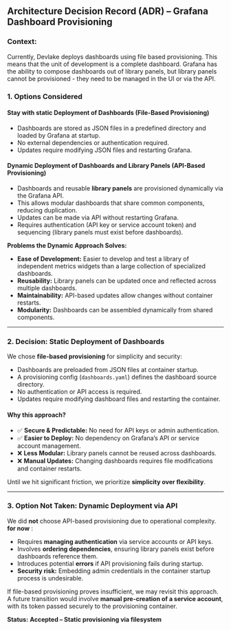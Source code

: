 ## Architecture Decision Record (ADR) – Grafana Dashboard Provisioning
### Context:
Currently, Devlake deploys dashboards using file based provisioning. This means that the unit of development is a complete dashboard. 
Grafana has the ability to compose dashboards out of library panels, but library panels cannot be provisioned - they need to be 
managed in the UI or via the API. 


### 1. Options Considered

#### **Stay with static Deployment of Dashboards (File-Based Provisioning)**  
- Dashboards are stored as JSON files in a predefined directory and loaded by Grafana at startup.  
- No external dependencies or authentication required.  
- Updates require modifying JSON files and restarting Grafana.  

#### **Dynamic Deployment of Dashboards and Library Panels (API-Based Provisioning)**  
- Dashboards and reusable **library panels** are provisioned dynamically via the Grafana API.  
- This allows modular dashboards that share common components, reducing duplication.  
- Updates can be made via API without restarting Grafana.  
- Requires authentication (API key or service account token) and sequencing (library panels must exist before dashboards).  

**Problems the Dynamic Approach Solves:**  
- **Ease of Development:** Easier to develop and test a library of independent metrics widgets than a large collection of specialized dashboards.
- **Reusability:** Library panels can be updated once and reflected across multiple dashboards.  
- **Maintainability:** API-based updates allow changes without container restarts.  
- **Modularity:** Dashboards can be assembled dynamically from shared components.
---

### 2. Decision: Static Deployment of Dashboards

We chose **file-based provisioning** for simplicity and security:  
- Dashboards are preloaded from JSON files at container startup.  
- A provisioning config (`dashboards.yaml`) defines the dashboard source directory.  
- No authentication or API access is required.  
- Updates require modifying dashboard files and restarting the container.  

#### **Why this approach?**
- ✅ **Secure & Predictable:** No need for API keys or admin authentication.  
- ✅ **Easier to Deploy:** No dependency on Grafana’s API or service account management.  
- ❌ **Less Modular:** Library panels cannot be reused across dashboards.  
- ❌ **Manual Updates:** Changing dashboards requires file modifications and container restarts.  

Until we hit significant friction, we prioritize **simplicity over flexibility**.  

---

### 3. Option Not Taken: Dynamic Deployment via API

We did **not** choose API-based provisioning due to operational complexity. **for now** :  
- Requires **managing authentication** via service accounts or API keys.  
- Involves **ordering dependencies**, ensuring library panels exist before dashboards reference them.  
- Introduces potential **errors** if API provisioning fails during startup.  
- **Security risk:** Embedding admin credentials in the container startup process is undesirable.  

If file-based provisioning proves insufficient, we may revisit this approach. A future transition would involve **manual pre-creation of a service account**, with its token passed securely to the provisioning container.  

**Status:** **Accepted – Static provisioning via filesystem**
